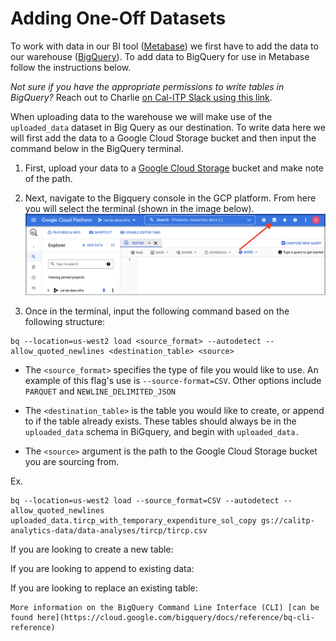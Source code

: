 # Adding One-Off Datasets
To work with data in our BI tool ([Metabase](https://dashboards.calitp.org/)) we first have to add the data to our warehouse ([BigQuery](https://console.cloud.google.com/bigquery)). To add data to BigQuery for use in Metabase follow the instructions below.

*Not sure if you have the appropriate permissions to write tables in BigQuery?* Reach out to Charlie <a href="https://cal-itp.slack.com/team/U027GAVHFST" target="_blank">on Cal-ITP Slack using this link</a>.

When uploading data to the warehouse we will make use of the `uploaded_data` dataset in Big Query as our destination. To write data here we will first add the data to a Google Cloud Storage bucket and then input the command below in the BigQuery terminal.

1. First, upload your data to a [Google Cloud Storage](https://console.cloud.google.com/storage/browser/calitp-analytics-data) bucket and make note of the path.

2. Next, navigate to the Bigquery console in the GCP platform. From here you will select the terminal (shown in the image below).
![Collection Matrix](assets/open_bq_terminal_border.png)
3. Once in the terminal, input the following command based on the following structure:
```
bq --location=us-west2 load <source_format> --autodetect --allow_quoted_newlines <destination_table> <source>
```

* The `<source_format>` specifies the type of file you would like to use. An example of this flag's use is `--source-format=CSV`. Other options include `PARQUET` and `NEWLINE_DELIMITED_JSON`

* The `<destination_table>` is the table you would like to create, or append to if the table already exists. These tables should always be in the `uploaded_data` schema in BiGquery, and begin with `uploaded_data.`

* The `<source>` argument is the path to the Google Cloud Storage bucket you are sourcing from.

Ex.
```
bq --location=us-west2 load --source_format=CSV --autodetect --allow_quoted_newlines uploaded_data.tircp_with_temporary_expenditure_sol_copy gs://calitp-analytics-data/data-analyses/tircp/tircp.csv
```

If you are looking to create a new table:

If you are looking to append to existing data:

If you are looking to replace an existing table:

```{admonition} Looking for more information?
More information on the BigQuery Command Line Interface (CLI) [can be found here](https://cloud.google.com/bigquery/docs/reference/bq-cli-reference)
```
